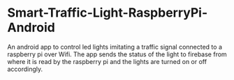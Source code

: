 # Smart-Traffic-Light-RaspberryPi-Android
An android app to control led lights imitating a traffic signal connected to a raspberry pi over Wifi. The app sends the status of the light to firebase from where it is read by the raspberry pi and the lights are turned on or off accordingly. 
